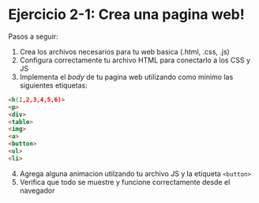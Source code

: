 # Ejercicio 2-1: Crea una pagina web!

Pasos a seguir: 

1. Crea los archivos necesarios para tu web basica (.html, .css, .js)
2. Configura correctamente tu archivo HTML para conectarlo a los CSS y JS
3. Implementa el *body* de tu pagina web utilizando como minimo las siguientes etiquetas:
```html
<h(1,2,3,4,5,6)>
<p>
<div>
<table>
<img>
<a>
<button>
<ul>
<li> 
```
4. Agrega alguna animacion utilzando tu archivo JS y la etiqueta `<button>`
5. Verifica que todo se muestre y funcione correctamente desde el navegador

